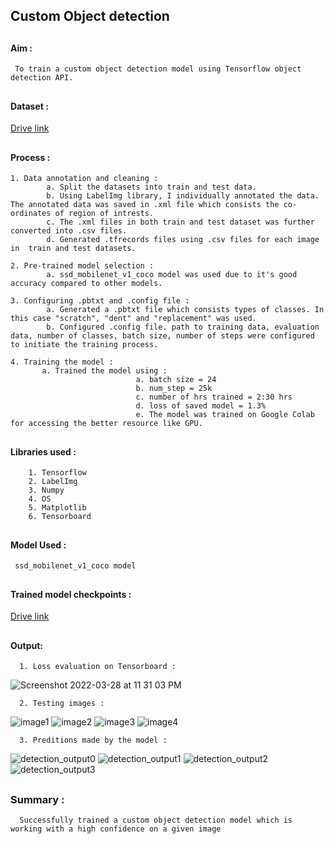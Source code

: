 ## Custom Object detection 
##
 #### Aim : 
     To train a custom object detection model using Tensorflow object detection API.
##
     
     
#### Dataset : 
  [Drive link](https://drive.google.com/drive/folders/1TiN2qCCmbhxrbV4JPNGGkzP0TA_850tb)
  
  
 ##   

#### Process : 
    1. Data annotation and cleaning : 
            a. Split the datasets into train and test data.
            b. Using LabelImg library, I individually annotated the data. The annotated data was saved in .xml file which consists the co-ordinates of region of intrests. 
            c. The .xml files in both train and test dataset was further converted into .csv files. 
            d. Generated .tfrecords files using .csv files for each image in  train and test datasets. 

    2. Pre-trained model selection : 
            a. ssd_mobilenet_v1_coco model was used due to it's good accuracy compared to other models. 

    3. Configuring .pbtxt and .config file : 
            a. Generated a .pbtxt file which consists types of classes. In this case "scratch", "dent" and "replacement" was used. 
            b. Configured .config file. path to training data, evaluation data, number of classes, batch size, number of steps were configured to initiate the training process.

    4. Training the model : 
           a. Trained the model using : 
                                a. batch size = 24
                                b. num_step = 25k
                                c. number of hrs trained = 2:30 hrs 
                                d. loss of saved model = 1.3% 
                                e. The model was trained on Google Colab for accessing the better resource like GPU. 
                                

##

#### Libraries used : 
        1. Tensorflow 
        2. LabelImg 
        3. Numpy 
        4. OS
        5. Matplotlib
        6. Tensorboard 
        
##

#### Model Used :
     ssd_mobilenet_v1_coco model
     
##

     
#### Trained model checkpoints :
[Drive link](https://drive.google.com/drive/folders/1MxEWFkkWBDDOnzLF9MNhqcu468yAx5hW?usp=sharing)


## 

#### Output: 

      1. Loss evaluation on Tensorboard : 
      
![Screenshot 2022-03-28 at 11 31 03 PM](https://user-images.githubusercontent.com/63935255/160678820-28555d32-4309-458a-b038-359c6dad820f.png)

      2. Testing images : 
![image1](https://user-images.githubusercontent.com/63935255/160679738-039e8662-e8ac-49d9-8ead-0c7ea993058f.jpg)
![image2](https://user-images.githubusercontent.com/63935255/160679744-69218b8e-914f-4397-a71d-a60424e7bb85.jpg)
![image3](https://user-images.githubusercontent.com/63935255/160679749-6f3a499f-effb-4428-9613-31a6d1fe6023.jpg)
![image4](https://user-images.githubusercontent.com/63935255/160679751-e2c96b04-4dbf-4b5c-93fd-f7d7b753ff49.jpg)


      3. Preditions made by the model : 
![detection_output0](https://user-images.githubusercontent.com/63935255/160679470-4c0de306-1726-43ae-8977-235bba199e2e.png)
![detection_output1](https://user-images.githubusercontent.com/63935255/160679488-9ef160b6-eead-4cbb-aba2-7b3d303642ce.png)
![detection_output2](https://user-images.githubusercontent.com/63935255/160679500-6848ba24-0a73-4f82-8a21-2bc88c7f18db.png)
![detection_output3](https://user-images.githubusercontent.com/63935255/160679513-96709135-d349-46f4-ba09-b261df37cb87.png)


## 

### Summary : 
      Successfully trained a custom object detection model which is working with a high confidence on a given image 







